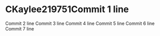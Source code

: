 # CKaylee219751Commit 1 line
Commit 2 line
Commit 3 line
Commit 4 line
Commit 5 line
Commit 6 line
Commit 7 line
